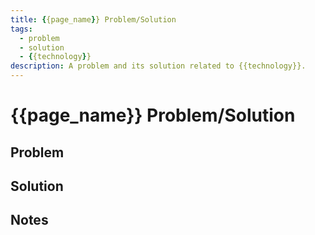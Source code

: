 ```yaml
---
title: {{page_name}} Problem/Solution
tags:
  - problem
  - solution
  - {{technology}}
description: A problem and its solution related to {{technology}}.
---
```


# {{page_name}} Problem/Solution

## Problem

## Solution

## Notes
